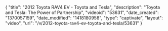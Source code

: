 {
    "title": "2012 Toyota RAV4 EV - Toyota and Tesla",
    "description": "Toyota and Tesla: The Power of Partnership",
    "videoid": "53631",
    "date_created": "1370057159",
    "date_modified": "1418180958",
    "type": "captivate",
    "layout": "video",
    "url": "\/v\/2012-toyota-rav4-ev-toyota-and-tesla\/53631"
}